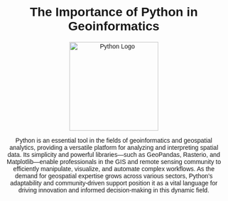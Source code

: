 <!DOCTYPE html>
<html lang="en">
<head>
    <meta charset="UTF-8">
    <meta name="viewport" content="width=device-width, initial-scale=1.0">
    <title>Python</title>
    <style>
        body {
            font-family: Arial, sans-serif;
            margin: 20px;
            text-align: center;
        }
        .content {
            max-width: 800px;
            margin: 0 auto;
        }
    </style>
</head>
<body>
    <div class="content">
        <h1>The Importance of Python in Geoinformatics</h1>
        <img src="https://www.python.org/community/logos/python-logo-master-v3-TM.png" alt="Python Logo" width="200" height="200">
        <p>
            Python is an essential tool in the fields of geoinformatics and geospatial analytics, providing a versatile platform for analyzing and interpreting spatial data. Its simplicity and powerful libraries—such as GeoPandas, Rasterio, and Matplotlib—enable professionals in the GIS and remote sensing community to efficiently manipulate, visualize, and automate complex workflows. As the demand for geospatial expertise grows across various sectors, Python’s adaptability and community-driven support position it as a vital language for driving innovation and informed decision-making in this dynamic field.
        </p>
    </div>
</body>
</html>